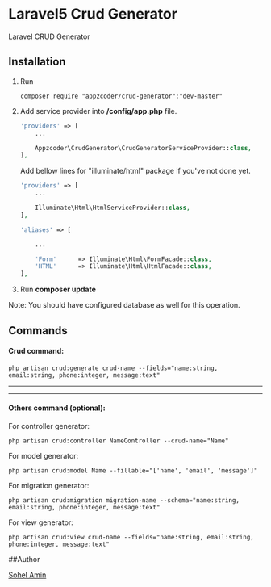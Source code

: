 # Laravel5 Crud Generator
Laravel CRUD Generator

## Installation

1. Run 
    ```
    composer require "appzcoder/crud-generator":"dev-master"
    ```
    
2. Add service provider into **/config/app.php** file.
    ```php
    'providers' => [
        ...
    
        Appzcoder\CrudGenerator\CrudGeneratorServiceProvider::class,
    ],
    ```
    
    Add bellow lines for "illuminate/html" package if you've not done yet.

    ```php
    'providers' => [
        ...
    
        Illuminate\Html\HtmlServiceProvider::class,
    ],
    
    'aliases' => [
    
        ...
    
        'Form'		=> Illuminate\Html\FormFacade::class, 
    	'HTML'		=> Illuminate\Html\HtmlFacade::class,
    ],
    ```
3. Run **composer update**

Note: You should have configured database as well for this operation.

## Commands

#### Crud command:

```
php artisan crud:generate crud-name --fields="name:string, email:string, phone:integer, message:text"
```

-----------
-----------


#### Others command (optional):

For controller generator: 

```
php artisan crud:controller NameController --crud-name="Name"
```

For model generator: 

```
php artisan crud:model Name --fillable="['name', 'email', 'message']"
```

For migration generator: 

```
php artisan crud:migration migration-name --schema="name:string, email:string, phone:integer, message:text"
```

For view generator: 

```
php artisan crud:view crud-name --fields="name:string, email:string, phone:integer, message:text"
```

##Author

<a href="http://www.sohelamin.com">Sohel Amin</a>
